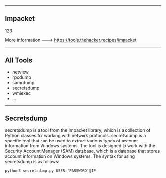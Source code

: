 --- ---

<h2>Impacket</h2>

123

More information ---> https://tools.thehacker.recipes/impacket

---

<h2>All Tools</h2>

- netview
- rpcdump
- samrdump
- secretsdump
- wmiexec
- ...

---

<h2>Secretsdump</h2>

secretsdump is a tool from the Impacket library, which is a collection of Python classes for working with network protocols. secretsdump is a specific tool that can be used to extract various types of account information from Windows systems. The tool is designed to work with the Security Account Manager (SAM) database, which is a database that stores account information on Windows systems. The syntax for using secretsdump is as follows:

```
python3 secretsdump.py USER:'PASSWORD'@IP
```
